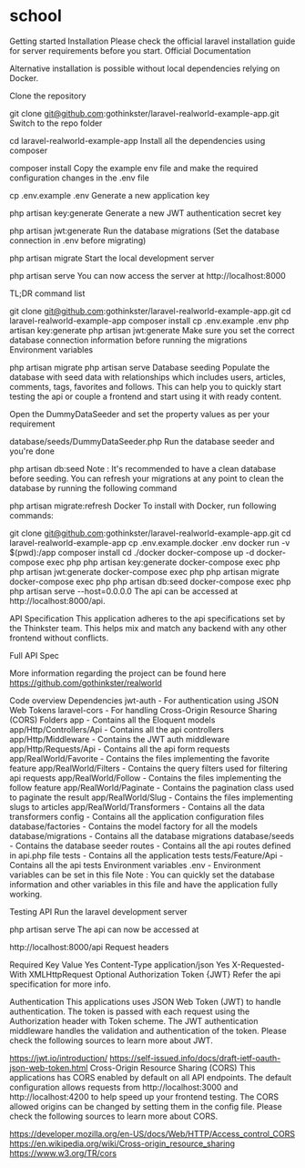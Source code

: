 # school
Getting started
Installation
Please check the official laravel installation guide for server requirements before you start. Official Documentation

Alternative installation is possible without local dependencies relying on Docker.

Clone the repository

git clone git@github.com:gothinkster/laravel-realworld-example-app.git
Switch to the repo folder

cd laravel-realworld-example-app
Install all the dependencies using composer

composer install
Copy the example env file and make the required configuration changes in the .env file

cp .env.example .env
Generate a new application key

php artisan key:generate
Generate a new JWT authentication secret key

php artisan jwt:generate
Run the database migrations (Set the database connection in .env before migrating)

php artisan migrate
Start the local development server

php artisan serve
You can now access the server at http://localhost:8000

TL;DR command list

git clone git@github.com:gothinkster/laravel-realworld-example-app.git
cd laravel-realworld-example-app
composer install
cp .env.example .env
php artisan key:generate
php artisan jwt:generate 
Make sure you set the correct database connection information before running the migrations Environment variables

php artisan migrate
php artisan serve
Database seeding
Populate the database with seed data with relationships which includes users, articles, comments, tags, favorites and follows. This can help you to quickly start testing the api or couple a frontend and start using it with ready content.

Open the DummyDataSeeder and set the property values as per your requirement

database/seeds/DummyDataSeeder.php
Run the database seeder and you're done

php artisan db:seed
Note : It's recommended to have a clean database before seeding. You can refresh your migrations at any point to clean the database by running the following command

php artisan migrate:refresh
Docker
To install with Docker, run following commands:

git clone git@github.com:gothinkster/laravel-realworld-example-app.git
cd laravel-realworld-example-app
cp .env.example.docker .env
docker run -v $(pwd):/app composer install
cd ./docker
docker-compose up -d
docker-compose exec php php artisan key:generate
docker-compose exec php php artisan jwt:generate
docker-compose exec php php artisan migrate
docker-compose exec php php artisan db:seed
docker-compose exec php php artisan serve --host=0.0.0.0
The api can be accessed at http://localhost:8000/api.

API Specification
This application adheres to the api specifications set by the Thinkster team. This helps mix and match any backend with any other frontend without conflicts.

Full API Spec

More information regarding the project can be found here https://github.com/gothinkster/realworld

Code overview
Dependencies
jwt-auth - For authentication using JSON Web Tokens
laravel-cors - For handling Cross-Origin Resource Sharing (CORS)
Folders
app - Contains all the Eloquent models
app/Http/Controllers/Api - Contains all the api controllers
app/Http/Middleware - Contains the JWT auth middleware
app/Http/Requests/Api - Contains all the api form requests
app/RealWorld/Favorite - Contains the files implementing the favorite feature
app/RealWorld/Filters - Contains the query filters used for filtering api requests
app/RealWorld/Follow - Contains the files implementing the follow feature
app/RealWorld/Paginate - Contains the pagination class used to paginate the result
app/RealWorld/Slug - Contains the files implementing slugs to articles
app/RealWorld/Transformers - Contains all the data transformers
config - Contains all the application configuration files
database/factories - Contains the model factory for all the models
database/migrations - Contains all the database migrations
database/seeds - Contains the database seeder
routes - Contains all the api routes defined in api.php file
tests - Contains all the application tests
tests/Feature/Api - Contains all the api tests
Environment variables
.env - Environment variables can be set in this file
Note : You can quickly set the database information and other variables in this file and have the application fully working.

Testing API
Run the laravel development server

php artisan serve
The api can now be accessed at

http://localhost:8000/api
Request headers

Required	Key	Value
Yes	Content-Type	application/json
Yes	X-Requested-With	XMLHttpRequest
Optional	Authorization	Token {JWT}
Refer the api specification for more info.

Authentication
This applications uses JSON Web Token (JWT) to handle authentication. The token is passed with each request using the Authorization header with Token scheme. The JWT authentication middleware handles the validation and authentication of the token. Please check the following sources to learn more about JWT.

https://jwt.io/introduction/
https://self-issued.info/docs/draft-ietf-oauth-json-web-token.html
Cross-Origin Resource Sharing (CORS)
This applications has CORS enabled by default on all API endpoints. The default configuration allows requests from http://localhost:3000 and http://localhost:4200 to help speed up your frontend testing. The CORS allowed origins can be changed by setting them in the config file. Please check the following sources to learn more about CORS.

https://developer.mozilla.org/en-US/docs/Web/HTTP/Access_control_CORS
https://en.wikipedia.org/wiki/Cross-origin_resource_sharing
https://www.w3.org/TR/cors
